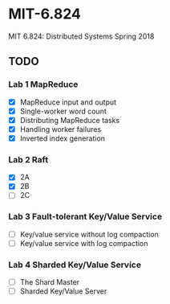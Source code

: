 # MIT-6.824

MIT 6.824: Distributed Systems Spring 2018

## TODO

### Lab 1 MapReduce
- [X] MapReduce input and output
- [X] Single-worker word count
- [X] Distributing MapReduce tasks
- [X] Handling worker failures
- [X] Inverted index generation

### Lab 2 Raft
- [X] 2A
- [X] 2B
- [ ] 2C

### Lab 3 Fault-tolerant Key/Value Service
- [ ] Key/value service without log compaction
- [ ] Key/value service with log compaction

### Lab 4 Sharded Key/Value Service
- [ ] The Shard Master
- [ ] Sharded Key/Value Server
